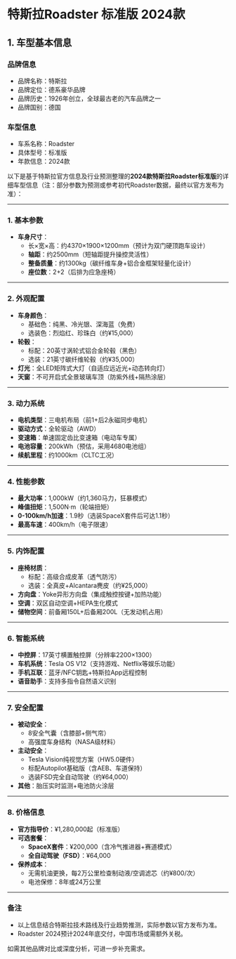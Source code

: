 
# 特斯拉Roadster 标准版 2024款
## 1. 车型基本信息
### 品牌信息
- 品牌名称：特斯拉
- 品牌定位：德系豪华品牌
- 品牌历史：1926年创立，全球最古老的汽车品牌之一
- 品牌国别：德国

### 车型信息
- 车系名称：Roadster
- 具体型号：标准版
- 年款信息：2024款

以下是基于特斯拉官方信息及行业预测整理的**2024款特斯拉Roadster标准版**的详细车型信息（注：部分参数为预测或参考初代Roadster数据，最终以官方发布为准）：

---

### **1. 基本参数**  
- **车身尺寸**：  
  - 长×宽×高：约4370×1900×1200mm（预计为双门硬顶跑车设计）  
  - **轴距**：约2500mm（短轴距提升操控灵活性）  
  - **整备质量**：约1300kg（碳纤维车身+铝合金框架轻量化设计）  
  - **座位数**：2+2（后排为应急座椅）  

---

### **2. 外观配置**  
- **车身颜色**：  
  - 基础色：纯黑、冷光银、深海蓝（免费）  
  - 选装色：烈焰红、珍珠白（约¥15,000）  
- **轮毂**：  
  - 标配：20英寸涡轮式铝合金轮毂（黑色）  
  - 选装：21英寸碳纤维轮毂（约¥35,000）  
- **灯光**：全LED矩阵式大灯（自适应远近光+动态转向灯）  
- **天窗**：不可开启式全景玻璃车顶（防紫外线+隔热涂层）  

---

### **3. 动力系统**  
- **电机类型**：三电机布局（前1+后2永磁同步电机）  
- **驱动方式**：全轮驱动（AWD）  
- **变速箱**：单速固定齿比变速箱（电动车专属）  
- **电池容量**：200kWh（预估，采用4680电池组）  
- **续航里程**：约1000km（CLTC工况）  

---

### **4. 性能参数**  
- **最大功率**：1,000kW（约1,360马力，狂暴模式）  
- **峰值扭矩**：1,500N·m（轮端扭矩）  
- **0-100km/h加速**：1.9秒（选装SpaceX套件后可达1.1秒）  
- **最高车速**：400km/h（电子限速）  

---

### **5. 内饰配置**  
- **座椅材质**：  
  - 标配：高级合成皮革（透气防污）  
  - 选装：全真皮+Alcantara麂皮（约¥25,000）  
- **方向盘**：Yoke异形方向盘（集成触控按键+加热功能）  
- **空调**：双区自动空调+HEPA生化模式  
- **储物空间**：前备厢150L+后备厢200L（无发动机占用）  

---

### **6. 智能系统**  
- **中控屏**：17英寸横置触控屏（分辨率2200×1300）  
- **车机系统**：Tesla OS V12（支持游戏、Netflix等娱乐功能）  
- **手机互联**：蓝牙/NFC钥匙+特斯拉App远程控制  
- **语音助手**：支持多指令自然语义识别  

---

### **7. 安全配置**  
- **被动安全**：  
  - 8安全气囊（含膝部+侧气帘）  
  - 高强度车身结构（NASA级材料）  
- **主动安全**：  
  - Tesla Vision纯视觉方案（HW5.0硬件）  
  - 标配Autopilot基础版（含AEB、车道保持）  
  - 选装FSD完全自动驾驶（约¥64,000）  
- **其他**：胎压实时监测+电池防火涂层  

---

### **8. 价格信息**  
- **官方指导价**：¥1,280,000起（标准版）  
- **可选套餐**：  
  - **SpaceX套件**：¥200,000（含冷气推进器+赛道模式）  
  - **全自动驾驶（FSD）**：¥64,000  
- **保养成本**：  
  - 无需机油更换，每2万公里检查制动液/空调滤芯（约¥800/次）  
  - 电池保修：8年或24万公里  

---

### **备注**  
- 以上信息结合特斯拉技术路线及行业趋势推测，实际参数以官方发布为准。  
- Roadster 2024预计2024年底交付，中国市场或需额外关税。  

如需其他品牌对比或深度分析，可进一步补充需求。
